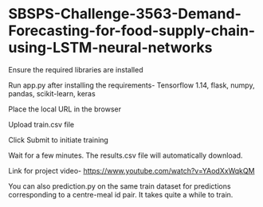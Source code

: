 # SBSPS-Challenge-3563-Demand-Forecasting-for-food-supply-chain-using-LSTM-neural-networks
Ensure the required libraries are installed

Run app.py after installing the requirements- Tensorflow 1.14, flask, numpy, pandas, scikit-learn, keras

Place the local URL in the browser

Upload train.csv file 

Click Submit to initiate training


Wait for a few minutes. The results.csv file will automatically download.

Link for project video- https://www.youtube.com/watch?v=YAodXxWqkQM

You can also prediction.py on the same train dataset for predictions corresponding to a centre-meal id pair. It takes quite a while to train.


